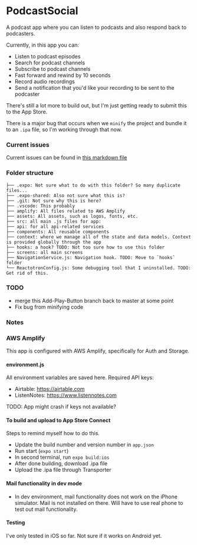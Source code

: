 # PodcastSocial

A podcast app where you can listen to podcasts and also respond back to podcasters.

Currently, in this app you can:

- Listen to podcast episodes
- Search for podcast channels
- Subscribe to podcast channels
- Fast forward and rewind by 10 seconds
- Record audio recordings
- Send a notification that you'd like your recording to be sent to the podcaster

There's still a lot more to build out, but I'm just getting ready to submit this to the App Store.

There is a major bug that occurs when we `minify` the project and bundle it to an `.ipa` file, so I'm working through that now.

### Current issues

Current issues can be found in [this markdown file](Issues.md)

### Folder structure

```
├── .expo: Not sure what to do with this folder? So many duplicate files...
├── .expo-shared: Also not sure what this is?
├── .git: Not sure why this is here?
├── .vscode: This probably
├── amplify: All files related to AWS Amplify
├── assets: All assets, such as logos, fonts, etc.
├── src: all main .js files for app:
├── api: for all api-related services
├── components: All reusable components
├── context: where we manage all of the state and data models. Context is provided globally through the app
├── hooks: a hook? TODO: Not too sure how to use this folder
├── screens: all main screens
├── NavigationService.js: Navigation hook. TODO: Move to `hooks` folder
└── ReactotronConfig.js: Some debugging tool that I uninstalled. TODO: Get rid of this.
```

### TODO

- merge this Add-Play-Button branch back to master at some point
- Fix bug from minifying code

### Notes

### AWS Amplify

This app is configured with AWS Amplify, specifically for Auth and Storage.

#### environment.js

All environment variables are saved here.
Required API keys:

- Airtable: https://airtable.com
- ListenNotes: https://www.listennotes.com

TODO: App might crash if keys not available?

#### To build and upload to App Store Connect

Steps to remind myself how to do this.

- Update the build number and version number in `app.json`
- Run start (`expo start`)
- In second terminal, run `expo build:ios`
- After done building, download .ipa file
- Upload the .ipa file through Transporter

#### Mail functionality in dev mode

- In dev environment, mail functionality does not work on the iPhone simulator. Mail is not installed on there. Will have to use real phone to test out mail functionality.

#### Testing

I've only tested in iOS so far. Not sure if it works on Android yet.
